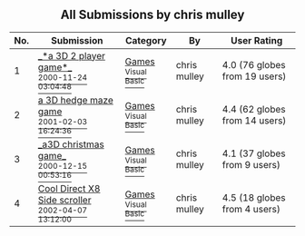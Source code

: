 ﻿<div align="center">

## All Submissions by chris mulley

</div>

No.  | Submission | Category | By   | User Rating
---- | ---------- | -------- | ---- | -----------
1 | [\_\*a 3D 2 player game\*\_<br /><sup>2000-11-24 03:04:48</sup>](https://github.com/Planet-Source-Code/chris-mulley-a-3d-2-player-game__1-13081) | [Games<br /><sup>Visual Basic</sup>](../ByCategory/games__1-38.md) | chris mulley | 4.0 (76 globes from 19 users)
2 | [a 3D hedge maze game<br /><sup>2001-02-03 16:24:36</sup>](https://github.com/Planet-Source-Code/chris-mulley-a-3d-hedge-maze-game__1-14986) | [Games<br /><sup>Visual Basic</sup>](../ByCategory/games__1-38.md) | chris mulley | 4.4 (62 globes from 14 users)
3 | [\_a3D christmas game\_<br /><sup>2000-12-15 00:53:16</sup>](https://github.com/Planet-Source-Code/chris-mulley-a3d-christmas-game__1-13623) | [Games<br /><sup>Visual Basic</sup>](../ByCategory/games__1-38.md) | chris mulley | 4.1 (37 globes from 9 users)
4 | [Cool Direct X8 Side scroller<br /><sup>2002-04-07 13:12:00</sup>](https://github.com/Planet-Source-Code/chris-mulley-cool-direct-x8-side-scroller__1-33545) | [Games<br /><sup>Visual Basic</sup>](../ByCategory/games__1-38.md) | chris mulley | 4.5 (18 globes from 4 users)
